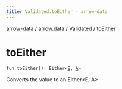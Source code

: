 ```yaml
---
title: Validated.toEither - arrow-data
---
```


[arrow-data](../../index.html) / [arrow.data](../index.html) / [Validated](index.html) / [toEither](./to-either.html)

# toEither

`fun toEither(): Either<`[`E`](index.html#E)`, `[`A`](index.html#A)`>`

Converts the value to an Either&lt;E, A&gt;

